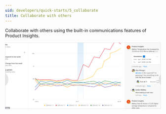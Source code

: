 ```yaml
---
uid: developers/quick-starts/5_collaborate
title: Collaborate with others
---
```


Collaborate with others using the built-in communications features of Product Insights.

![Collaborate with others](collab.png)
